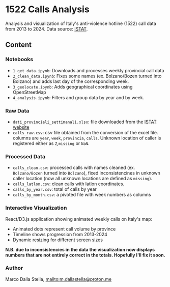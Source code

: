 # 1522 Calls Analysis

Analysis and visualization of Italy's anti-violence hotline (1522) call data from 2013 to 2024. Data source: [ISTAT](hhttps://www.istat.it/statistiche-per-temi/focus/violenza-sulle-donne/la-fuoriuscita-dalla-violenza/numero-di-pubblica-utilita-1522/).

## Content

### Notebooks
- `1_get_data.ipynb`: Downloads and processes weekly provincial call data
- `2_clean_data.ipynb`: Fixes some names (ex. Bolzano/Bozen turned into Bolzano) and adds last day of the corresponding week.
- `3_geolocate.ipynb`: Adds geographical coordinates using OpenStreetMap
- `4_analysis.ipynb`: Filters and group data by year and by week.

### Raw Data
- `dati_provinciali_settimanali.xlsx`: file downloaded from the [ISTAT website](https://www.istat.it/notizia/il-numero-di-pubblica-utilita-1522-anni-2013-2024/)
- `calls_raw.csv`: csv file obtained from the conversion of the excel file. columns are `year`, `week`, `provincia`, `calls`. Unknown location of caller is registered either as `Z`,`missing` or `NaN`.

### Processed Data
- `calls_clean.csv`: processed calls with names cleaned (ex. `Bolzano/Bozen` turned into `Bolzano`), fixed inconsistencines in unknown caller location (now all unknown locations are defined as `missing`).
- `calls_latlon.csv`: clean calls with latlon coordinates.
- `calls_by_year.csv`: total of calls by year
- `calls_by_month.csv`: a pivoted file with week numbers as columns

### Interactive Visualization
React/D3.js application showing animated weekly calls on Italy's map:
- Animated dots represent call volume by province
- Timeline shows progression from 2013-2024
- Dynamic resizing for different screen sizes

**N.B. due to inconsistencies in the data the visualization now displays numbers that are not entirely correct in the totals. Hopefully I'll fix it soon.**


### Author
Marco Dalla Stella, [mailto:m.dallastella@proton.me](m.dallastella@proton.me)

